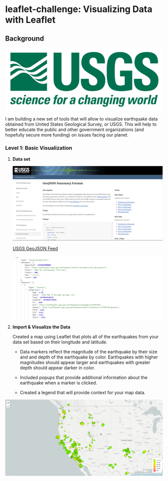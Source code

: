 # leaflet-challenge: Visualizing Data with Leaflet

## Background

![1-Logo](Images/1-Logo.png)


I am building a new set of tools that will allow to visualize earthquake data obtained from United States Geological Survey, or USGS. This will help to better educate the public and other government organizations (and hopefully secure more funding) on issues facing our planet.


### Level 1: Basic Visualization

1. **Data set**

   ![3-Data](Images/3-Data.png)

   [USGS GeoJSON Feed](http://earthquake.usgs.gov/earthquakes/feed/v1.0/geojson.php) 

   ![4-JSON](Images/4-JSON.png)

2. **Import & Visualize the Data**

   Created a map using Leaflet that plots all of the earthquakes from your data set based on their longitude and latitude.

   * Data markers reflect the magnitude of the earthquake by their size and and depth of the earthquake by color. Earthquakes with higher magnitudes should appear larger and earthquakes with greater depth should appear darker in color.

   * Included popups that provide additional information about the earthquake when a marker is clicked.

   * Created a legend that will provide context for your map data.

![2-BasicMap](Images/2-BasicMap.png)
